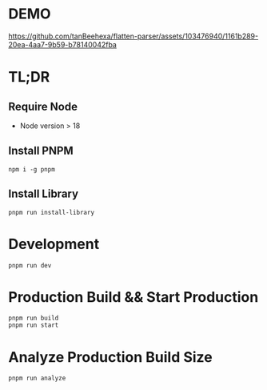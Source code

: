 # DEMO

https://github.com/tanBeehexa/flatten-parser/assets/103476940/1161b289-20ea-4aa7-9b59-b78140042fba



# TL;DR

## Require Node

- Node version > 18

## Install PNPM

```
npm i -g pnpm
```

## Install Library

```
pnpm run install-library
```

# Development

```
pnpm run dev
```

# Production Build && Start Production

```
pnpm run build
pnpm run start
```

# Analyze Production Build Size

```
pnpm run analyze
```

